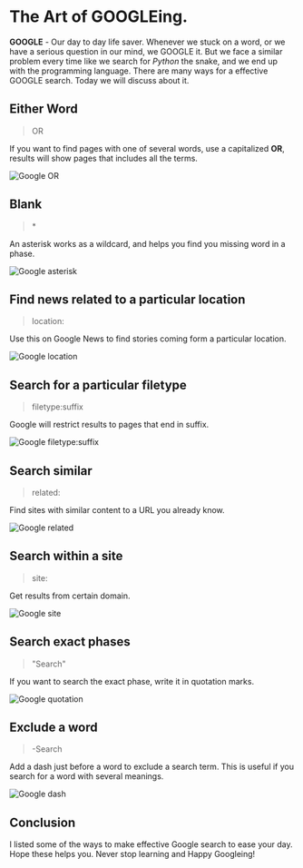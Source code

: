 # The Art of GOOGLEing.

<b>GOOGLE</b> - Our day to day life saver. Whenever we stuck on a word, or we have a serious question in our mind, we GOOGLE it. But we face a similar problem every time like we search for <em>Python</em> the snake, and we end up with the programming language. There are many ways for a effective GOOGLE search. Today we will discuss about it.

## Either Word

> OR

If you want to find pages with one of several words, use a capitalized <b>OR</b>, results will show pages that includes all the terms.

![Google OR](https://ishanbagchi.github.io/Ishan-Tech-Blog/day1/images/google-OR.PNG)

## Blank

> \*

An asterisk works as a wildcard, and helps you find you missing word in a phase.

![Google asterisk](https://ishanbagchi.github.io/Ishan-Tech-Blog/day1/images/google-A.PNG)

## Find news related to a particular location

> location:

Use this on Google News to find stories coming form a particular location.

![Google location](https://ishanbagchi.github.io/Ishan-Tech-Blog/day1/images/google-LOCATION.PNG)

## Search for a particular filetype

> filetype:suffix

Google will restrict results to pages that end in suffix.

![Google filetype:suffix](https://ishanbagchi.github.io/Ishan-Tech-Blog/day1/images/google-FILETYPE.PNG)

## Search similar

> related:

Find sites with similar content to a URL you already know.

![Google related](https://ishanbagchi.github.io/Ishan-Tech-Blog/day1/images/google-RELATED.PNG)

## Search within a site

> site:

Get results from certain domain.

![Google site](https://ishanbagchi.github.io/Ishan-Tech-Blog/day1/images/google-SITE.PNG)

## Search exact phases

> "Search"

If you want to search the exact phase, write it in quotation marks.

![Google quotation](https://ishanbagchi.github.io/Ishan-Tech-Blog/day1/images/google-QUOTATION.PNG)

## Exclude a word

> -Search

Add a dash just before a word to exclude a search term. This is useful if you search for a word with several meanings.

![Google dash](https://ishanbagchi.github.io/Ishan-Tech-Blog/day1/images/google-DASH.PNG)

## Conclusion

I listed some of the ways to make effective Google search to ease your day. Hope these helps you. Never stop learning and Happy Googleing!  
